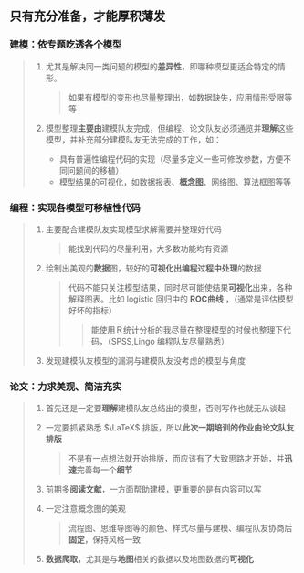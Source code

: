 ## 只有充分准备，才能厚积薄发

### 建模：依专题吃透各个模型

> 1. 尤其是解决同一类问题的模型的**差异性**，即哪种模型更适合特定的情形。
>
>    > 如果有模型的变形也尽量整理出，如数据缺失，应用情形受限等等
>
> 2. 模型整理**主要由**建模队友完成，但编程、论文队友必须通览并**理解**这些模型，并补充部分建模队友无法完成的工作，如：
>
>    * 具有普遍性编程代码的实现（尽量多定义一些可修改参数，方便不同问题间的移植）
>    * 模型结果的可视化，如数据报表、**概念图**、网络图、算法框图等等

### 编程：实现各模型可移植性代码

> 1. 主要配合建模队友实现模型求解需要并整理好代码
>
>    > 能找到代码的尽量利用，大多数功能均有资源
>
> 2. 绘制出美观的**数据**图，较好的**可视化出编程过程中处理**的数据
>
>    > 代码不能只关注模型结果，同时尽可能使结果**可视化**出来，各种解释图表。比如 logistic 回归中的 **ROC曲线** ，（通常是评估模型好坏的指标）
>    >
>    > > 能使用Ｒ统计分析的我尽量在整理模型的时候也整理下代码，（SPSS,Lingo 编程队友尽量熟悉）
>
> 3. 发现建模队友模型的漏洞与建模队友没考虑的模型与角度

### 论文：力求美观、简洁充实

> 1. 首先还是一定要**理解**建模队友总结出的模型，否则写作也就无从谈起
>
> 2. 一定要抓紧熟悉 $\LaTeX$ 排版，所以**此次一期培训的作业由论文队友排版**
>
>    > 不是有一点想法就开始排版，而应该有了大致思路才开始，并**迅速**完善每一个**细节**
>
> 3. 前期多**阅读文献**，一方面帮助建模，更重要的是有内容可以写
>
> 4. 一定注意概念图的美观
>
>    > 流程图、思维导图等的颜色、样式尽量与建模、编程队友协商后**固定**，保持风格一致
>
> 5. **数据爬取**，尤其是与**地图**相关的数据以及地图数据的**可视化**

